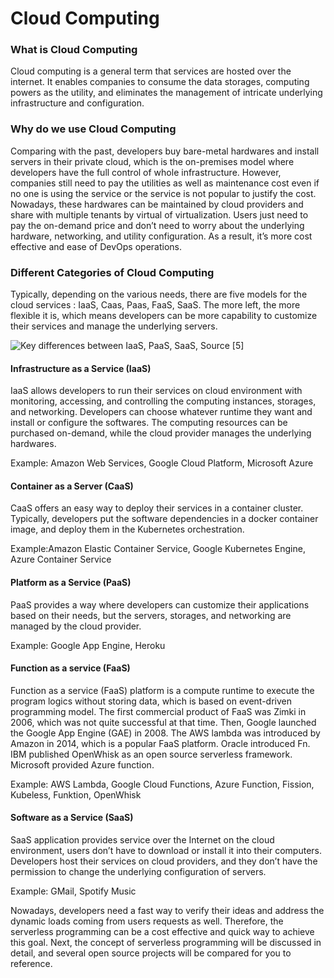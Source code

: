# Cloud Computing

### **What is Cloud Computing**

Cloud computing is a general term that services are hosted over the internet. It enables companies to consume the data storages, computing powers as the utility, and eliminates the management of intricate underlying infrastructure and configuration.

### **Why do we use Cloud Computing**

Comparing with the past, developers buy bare-metal hardwares and install servers in their private cloud, which is the on-premises model where developers have the full control of whole infrastructure. However, companies still need to pay the utilities as well as maintenance cost even if no one is using the service or the service is not popular to justify the cost. Nowadays, these hardwares can be maintained by cloud providers and share with multiple tenants by virtual of virtualization. Users just need to pay the on-demand price and don’t need to worry about the underlying hardware, networking, and utility configuration. As a result, it’s more cost effective and ease of DevOps operations.

### **Different Categories of Cloud Computing**

Typically, depending on the various needs, there are five models for the cloud services : IaaS, Caas, Paas, FaaS, SaaS. The more left, the more flexible it is, which means developers can be more capability to customize their services and manage the underlying servers.

![Key differences between IaaS, PaaS, SaaS, Source \[5\]](https://lh3.googleusercontent.com/xxIRKuKjnje_q_ahkXpqSkYCamfolezCIH2xA9uhEfmFFvJqQ6bioE20c4k-Ga01dKui6mr4ezu6k60kbaQdXoLjExcE3QTT3IZHjNiDf2wc6cjchz4pRRbxXYnKxBJhtXdRaLp1)

#### **Infrastructure as a Service \(IaaS\)**

IaaS allows developers to run their services on cloud environment with monitoring, accessing, and controlling the computing instances, storages, and networking. Developers can choose whatever runtime they want and install or configure the softwares. The computing resources can be purchased on-demand, while the cloud provider manages the underlying hardwares.

Example: Amazon Web Services, Google Cloud Platform, Microsoft Azure

#### **Container as a Server \(CaaS\)**

CaaS offers an easy way to deploy their services in a container cluster. Typically, developers put the software dependencies in a docker container image, and deploy them in the Kubernetes orchestration.

Example:Amazon Elastic Container Service, Google Kubernetes Engine, Azure Container Service

#### **Platform as a Service \(PaaS\)**

PaaS provides a way where developers can customize their applications based on their needs, but the servers, storages, and networking are managed by the cloud provider.

Example: Google App Engine, Heroku

#### **Function as a service \(FaaS\)**

Function as a service \(FaaS\) platform is a compute runtime to execute the program logics without storing data, which is based on event-driven programming model. The first commercial product of FaaS was Zimki in 2006, which was not quite successful at that time. Then, Google launched the Google App Engine \(GAE\) in 2008. The AWS lambda was introduced by Amazon in 2014, which is a popular FaaS platform. Oracle introduced Fn. IBM published OpenWhisk as an open source serverless framework. Microsoft provided Azure function.

Example: AWS Lambda, Google Cloud Functions, Azure Function, Fission, Kubeless, Funktion, OpenWhisk

#### **Software as a Service \(SaaS\)**

SaaS application provides service over the Internet on the cloud environment, users don’t have to download or install it into their computers. Developers host their services on cloud providers, and they don’t have the permission to change the underlying configuration of servers.

Example: GMail, Spotify Music

Nowadays, developers need a fast way to verify their ideas and address the dynamic loads coming from users requests as well. Therefore, the serverless programming can be a cost effective and quick way to achieve this goal. Next, the concept of serverless programming will be discussed in detail, and several open source projects will be compared for you to reference.

  
  


